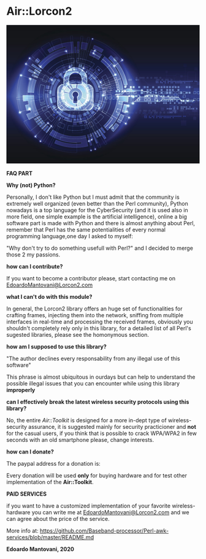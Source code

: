 Air::Lorcon2
============================================

![image of wireless_security](./Network_encryption.jpg)

**FAQ PART**

**Why (not) Python?**

Personally, I don't like Python but I must admit that the community is extremely well organized (even better than the Perl community),
Python nowadays is a top language for the CyberSecurity (and it is used also in more field, one simple example is the artificial intelligence), online a big software part is made with Python and there is almost anything about Perl, remember that Perl has the same potentialities of every normal programming language,one day I asked to myself:

"Why don't try to do something usefull with Perl?" and I decided to merge those 2 my passions.

**how can I contribute?**

If you want to become a contributor please, start contacting me on <EdoardoMantovani@Lorcon2.com>

**what I can't do with this module?**

In general, the Lorcon2 library offers an huge set of functionalities for crafting frames, injecting them into the network, sniffing from multiple interfaces in real-time and processing the received frames, obviously you shouldn't completely rely only in this library, for a detailed list of all Perl's sugested libraries, please see the homonymous section.

**how am I supposed to use this library?**

"The author declines every responsability from any illegal use of this software"

This phrase is almost ubiquitous in ourdays but can help to understand the possible illegal issues that you can encounter while using this library __improperly__ 

**can I effectively break the latest wireless security protocols using this library?**

No, the entire _Air::Toolkit_ is designed for a more in-dept type of wireless-security assurance, it is suggested mainly for security practicioner and **not** for the casual users, if you think that is possible to crack WPA/WPA2 in few seconds with an old smartphone please, change interests.

**how can I donate?**

The paypal address for a donation is:


Every donation will be used **only** for buying hardware and for test other implementation of the __Air::Toolkit__.

**PAID SERVICES**

if you want to have a customized implementation of your favorite wireless-hardware you can write me at EdoardoMantovani@Lorcon2.com and we can agree about the price of the service.

More info at: https://github.com/Baseband-processor/Perl-awk-services/blob/master/README.md

**Edoardo Mantovani, 2020**
